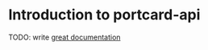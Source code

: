 # Introduction to portcard-api

TODO: write [great documentation](http://jacobian.org/writing/what-to-write/)
